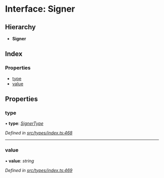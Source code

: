 # Interface: Signer

## Hierarchy

* **Signer**

## Index

### Properties

* [type](signer.md#type)
* [value](signer.md#value)

## Properties

###  type

• **type**: *[SignerType](../enums/signertype.md)*

*Defined in [src/types/index.ts:468](https://github.com/PolymathNetwork/polymesh-sdk/blob/5ff5294/src/types/index.ts#L468)*

___

###  value

• **value**: *string*

*Defined in [src/types/index.ts:469](https://github.com/PolymathNetwork/polymesh-sdk/blob/5ff5294/src/types/index.ts#L469)*
